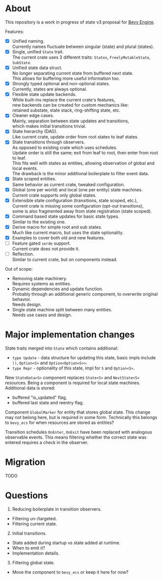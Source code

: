 # About

This repository is a work in progress of state v3 proposal for [Bevy Engine](https://github.com/bevyengine/bevy).

Features:
- [x] Unified naming.  
      Currently names fluctuate between singular (state) and plural (states).
- [x] Single, unified `State` trait.  
      The current crate uses 3 different traits: `States`, `FreelyMutableState`, `SubState`.
- [x] Unified state data struct.  
      No longer separating current state from buffered next state.  
      This allows for buffering more useful information too.
- [x] Strongly typed optional and non-optional states.  
      Currently, states are always optional.
- [x] Flexible state update backends.  
      While built-ins replace the current crate's features,  
      new backends can be created for custom mechanics like:  
      retained substate, state stack, ring-shifting state, etc.
- [x] Cleaner edge cases.  
      Mainly, separation between state updates and transitions,  
      which makes initial transitions trivial.
- [x] State hierarchy (DAG).  
      Like current crate, update order from root states to leaf states.
- [x] State transitions through observers.  
      As opposed to existing crate which uses schedules.  
      Update order is still the same; exit from leaf to root, then enter from root to leaf.  
      This fits well with states as entities, allowing observation of global and local events.  
      The drawback is the minor additional boilerplate to filter event data.
- [x] State scoped entities.  
      Same behavior as current crate, tweaked configuration.
- [x] Global (one per world) and local (one per entity) state machines.  
      Current crate supports only global states.
- [x] Extensible state configuration (transitions, state scoped, etc.),  
      Current crate is missing some configuration (opt-out transitions),  
      some is also fragmented away from state registration (state scoped).
- [x] Command based state updates for basic state types.  
      Similar to the existing one.
- [x] Derive macro for simple root and sub states.  
      Much like current macro, but uses the state optionality.
- [x] Examples to cover both old and new features.
- [ ] Feature gated `serde` support.  
      Current crate does not provide it.
- [ ] Reflection.  
      Similar to current crate, but on components instead.

Out of scope:
- Removing state machinery.  
  Requires systems as entities.
- Dynamic dependencies and update function.  
  Probably through an additional generic component, to overwrite original behavior.  
  Needs design.
- Single state machine split between many entities.  
  Needs use cases and design.

# Major implementation changes

State traits merged into `State` which contains additional:
- `type Update` - data structure for updating this state, basic impls include `()`, `Option<S>` and `Option<Option<S>>`.
- `type Repr` - optionality of this state, impl for `S` and `Option<S>`.

New `StateData<S>` component replaces `State<S>` and `NextState<S>` resources.
Being a component is required for local state machines.
Additional data is stored:
- buffered "is_updated" flag,
- buffered last state and reentry flag.

Component `GlobalMarker` for entity that stores global state.
This change may not belong here, but is required in some form.
Technically this belongs to `bevy_ecs` for when resources are stored as entities?

Transition schedules `OnEnter`, `OnExit` have been replaced with analogous observable events.
This means filtering whether the correct state was entered requires a check in the observer.

# Migration

TODO


# Questions

1. Reducing boilerplate in transition observers.
  - Filtering un-/targeted.
  - Filtering current state.

2. Initial transitions.
  - State added during startup vs state added at runtime.
  - When to emit it?
  - Implementation details.

3. Filtering global state.
  - Move the component to `bevy_ecs` or keep it here for now?


